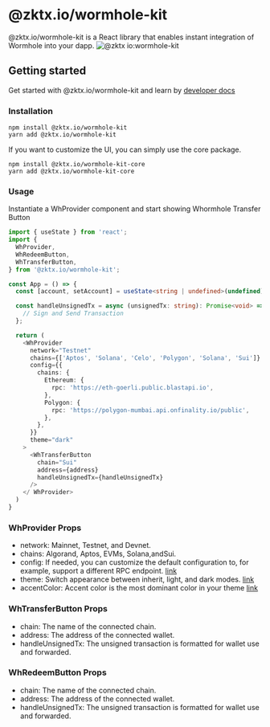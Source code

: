 # @zktx.io/wormhole-kit

@zktx.io/wormhole-kit is a React library that enables instant integration of Wormhole into your dapp.
![@zktx io:wormhole-kit](https://github.com/zktx-io/wormhole-kit-monorepo/assets/57783762/721a375a-b85b-4099-9e95-d4a9d89e12a9)

## Getting started

Get started with @zktx.io/wormhole-kit and learn by [developer docs](https://docs.zktx.io/)

### Installation

```
npm install @zktx.io/wormhole-kit
yarn add @zktx.io/wormhole-kit
```

If you want to customize the UI, you can simply use the core package.

```
npm install @zktx.io/wormhole-kit-core
yarn add @zktx.io/wormhole-kit-core
```

### Usage

Instantiate a WhProvider component and start showing Whormhole Transfer Button

```typescript
import { useState } from 'react';
import {
  WhProvider,
  WhRedeemButton,
  WhTransferButton,
} from '@zktx.io/wormhole-kit';

const App = () => {
  const [account, setAccount] = useState<string | undefined>(undefined);

  const handleUnsignedTx = async (unsignedTx: string): Promise<void> => {
    // Sign and Send Transaction
  };

  return (
    <WhProvider
      network="Testnet"
      chains={['Aptos', 'Solana', 'Celo', 'Polygon', 'Solana', 'Sui']}
      config={{
        chains: {
          Ethereum: {
            rpc: 'https://eth-goerli.public.blastapi.io',
          },
          Polygon: {
            rpc: 'https://polygon-mumbai.api.onfinality.io/public',
          },
        },
      }}
      theme="dark"
    >
      <WhTransferButton
        chain="Sui"
        address={address}
        handleUnsignedTx={handleUnsignedTx}
      />
    </ WhProvider>
  )
}
```

### WhProvider Props

- network: Mainnet, Testnet, and Devnet.
- chains: Algorand, Aptos, EVMs, Solana,andSui.
- config: If needed, you can customize the default configuration to, for example, support a different RPC endpoint. [link](https://docs.wormhole.com/wormhole/reference/sdk-docs#usage)
- theme: Switch appearance between inherit, light, and dark modes. [link](https://www.radix-ui.com/themes/docs/theme/dark-mode)
- accentColor: Accent color is the most dominant color in your theme [link](https://www.radix-ui.com/themes/docs/theme/color#accents)

### WhTransferButton Props

- chain: The name of the connected chain.
- address: The address of the connected wallet.
- handleUnsignedTx: The unsigned transaction is formatted for wallet use and forwarded.

### WhRedeemButton Props

- chain: The name of the connected chain.
- address: The address of the connected wallet.
- handleUnsignedTx: The unsigned transaction is formatted for wallet use and forwarded.
